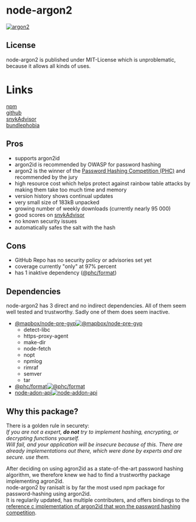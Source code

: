 # node-argon2
[![argon2](https://snyk.io/advisor/npm-package/argon2/badge.svg)](https://snyk.io/advisor/npm-package/argon2)

## License
node-argon2 is published under MIT-License which is unproblematic, because it allows all kinds of uses.

# Links
[npm](https://www.npmjs.com/package/argon2)<br>
[github](https://github.com/ranisalt/node-argon2/issues)<br>
[snykAdvisor](https://snyk.io/advisor/npm-package/argon2)<br>
[bundlephobia](https://bundlephobia.com/package/argon2@0.28.7)

## Pros
* supports argon2id
* argon2id is recommended by OWASP for password hashing
* argon2 is the winner of the [Password Hashing Competition (PHC)](https://www.password-hashing.net/) and recommended by the jury
* high resource cost which helps protect against rainbow table attacks by making them take too much time and memory
* version history shows continual updates
* very small size of 183kB unpacked
* growing number of weekly downloads (currently nearly 95 000)
* good scores on [snykAdvisor](https://snyk.io/advisor/npm-package/argon2)
* no known security issues
* automatically safes the salt with the hash

## Cons
* GitHub Repo has no security policy or advisories set yet
* coverage currently "only" at 97% percent
* has 1 inaktive dependency ([@phc/format](https://snyk.io/advisor/npm-package/@phc/format))

## Dependencies
node-argon2 has 3 direct and no indirect dependencies. All of them seem well tested and trustworthy. 
Sadly one of them does seem inactive.
* [@mapbox/node-pre-gyp](https://snyk.io/advisor/npm-package/@mapbox/node-pre-gyp)[![@mapbox/node-pre-gyp](https://snyk.io/advisor/npm-package/@mapbox/node-pre-gyp/badge.svg)](https://snyk.io/advisor/npm-package/@mapbox/node-pre-gyp)
  * detect-libc
  * https-proxy-agent
  * make-dir
  * node-fetch
  * nopt
  * npmlog
  * rimraf
  * semver
  * tar
* [@phc/format](https://snyk.io/advisor/npm-package/@phc/format)[![@phc/format](https://snyk.io/advisor/npm-package/@phc/format/badge.svg)](https://snyk.io/advisor/npm-package/@phc/format)
* [node-adon-api](https://snyk.io/advisor/npm-package/node-addon-api)[![node-addon-api](https://snyk.io/advisor/npm-package/node-addon-api/badge.svg)](https://snyk.io/advisor/npm-package/node-addon-api)

## Why this package?

There is a golden rule in securety: <br>
*If you are not a expert,*  ***do not*** *try to implement hashing, encrypting, or decrypting functions yourself.* <br>
*Will fail, and your application will be insecure because of this. There are already implementations out there, which were done by experts and are secure. use them.*<br>

After deciding on using agron2id as a state-of-the-art password hashing algorithm, we therefore knew we had to find a trustworthy package implementing agron2id.<br>
node-argon2 by ranisalt is by far the most used npm package for password-hashing using argon2id.<br>
It is regularily updated, has multiple contributers, and offers bindings to the [reference c implementation of argon2id that won the password hashing competition](https://github.com/P-H-C/phc-winner-argon2).<br>
